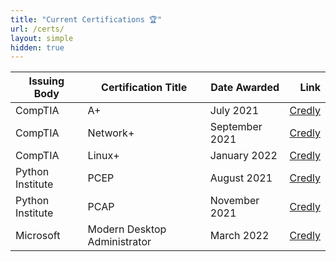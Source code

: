 ```yaml
---
title: "Current Certifications 🏆"
url: /certs/
layout: simple
hidden: true
---
```


| Issuing Body     | Certification Title          | Date Awarded   |                                                                         Link |
|------------------|------------------------------|----------------|-----------------------------------------------------------------------------:|
| CompTIA          |                           A+ | July 2021      | [Credly](https://www.credly.com/badges/5d86b1f4-200b-44ef-8894-eb4f3cce6f3b) |
| CompTIA          |                     Network+ | September 2021 | [Credly](https://www.credly.com/badges/7dfabd9e-e2a6-46fd-9825-5b08c22744c3) |
| CompTIA          |                       Linux+ | January 2022   | [Credly](https://www.credly.com/badges/99f9888b-2dd9-4ab0-8897-209a42da50bf) |
| Python Institute |                         PCEP | August 2021    | [Credly](https://www.credly.com/badges/f059b135-c922-437d-aed3-f3936095ec59) |
| Python Institute |                         PCAP | November 2021  | [Credly](https://www.credly.com/badges/e2df911d-7439-4ebb-bca8-ae0557964ce8) |
| Microsoft        | Modern Desktop Administrator | March 2022     | [Credly](https://www.credly.com/badges/d8bc61d0-5835-4944-98ce-fbacd64419bf) |